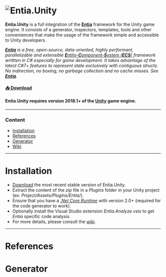[entia]:https://github.com/outerminds/Entia
[unity]:https://unity3d.com/
[ecs]:https://en.wikipedia.org/wiki/Entity%E2%80%93component%E2%80%93system
[net-standard]:https://docs.microsoft.com/en-us/dotnet/standard/net-standard
[net-core]:https://dotnet.microsoft.com/download
[logo]:https://github.com/outerminds/Entia/blob/master/Resources/Logo.png
[releases]:https://github.com/outerminds/Entia.Unity/releases
[wiki]:https://github.com/outerminds/Entia.Unity/wiki
[documentation]:./
# ![Entia.Unity][logo]

**Entia.Unity** is a full integration of the [**Entia**][entia] framework for the Unity game engine. It consists of a generator, inspectors, templates, tools and other conveniences that make the usage of the framework simple and accessible to Unity developers.

_[**Entia**][entia] is a free, open-source, data-oriented, highly performant, parallelizable and extensible [**E**ntity-**C**omponent-**S**ystem (**ECS**)][ecs] framework writtten in C# especially for game development. It takes advantage of the latest C#7+ features to represent state exclusively with contiguous structs. No indirection, no boxing, no garbage collection and no cache misses. See [**Entia**][entia]._

#### [:inbox_tray: Download][releases]
#### Entia.Unity requires version 2018.1+ of the [Unity][unity] game engine.
___

### Content
- [Installation](#installation)
- [References](#references)
- [Generator](#generator)
- [Wiki][wiki]
___

# Installation
- [Download][releases] the most recent stable version of Entia.Unity.
- Extract the content of the _zip_ file in a _Plugins_ folder in your Unity project (ex: _Project/Assets/Plugins/Entia/_).
- Ensure that you have a _[.Net Core Runtime][net-core]_ with version 2.0+ (required for the code generator to work).
- Optionally install the Visual Studio extension _Entia.Analyze.vsix_ to get _Entia_ specific code analysis.
- For more details, please consult the [wiki][wiki].
___

# References


# Generator
